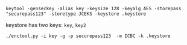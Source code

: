`keytool -genseckey -alias key -keysize 128 -keyalg AES -storepass "securepass123" -storetype JCEKS -keystore .keystore`

keystore has two keys: 
`key`,
`key2`

`./enctool.py -i key -g -p securepass123  -m ICBC -k .keystore`